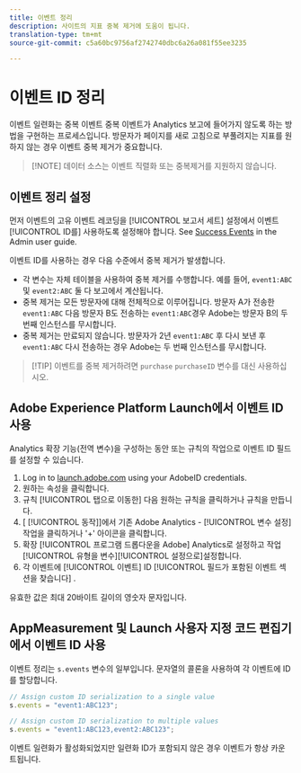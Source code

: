 ```yaml
---
title: 이벤트 정리
description: 사이트의 지표 중복 제거에 도움이 됩니다.
translation-type: tm+mt
source-git-commit: c5a60bc9756af2742740dbc6a26a081f55ee3235

---
```



# 이벤트 ID 정리

이벤트 일련화는 중복 이벤트 중복 이벤트가 Analytics 보고에 들어가지 않도록 하는 방법을 구현하는 프로세스입니다. 방문자가 페이지를 새로 고침으로 부풀려지는 지표를 원하지 않는 경우 이벤트 중복 제거가 중요합니다.

> [!NOTE] 데이터 소스는 이벤트 직렬화 또는 중복제거를 지원하지 않습니다.

## 이벤트 정리 설정

먼저 이벤트의 고유 이벤트 레코딩을 [!UICONTROL 보고서 세트] 설정에서 이벤트 [!UICONTROL ID를] 사용하도록 설정해야 합니다. See [Success Events](../../../../admin/admin/c-success-events/success-event.md) in the Admin user guide.

이벤트 ID를 사용하는 경우 다음 수준에서 중복 제거가 발생합니다.

* 각 변수는 자체 테이블을 사용하여 중복 제거를 수행합니다. 예를 들어, `event1:ABC` 및 `event2:ABC` 둘 다 보고에서 계산됩니다.
* 중복 제거는 모든 방문자에 대해 전체적으로 이루어집니다. 방문자 A가 전송한 `event1:ABC` 다음 방문자 B도 전송하는 `event1:ABC`경우 Adobe는 방문자 B의 두 번째 인스턴스를 무시합니다.
* 중복 제거는 만료되지 않습니다. 방문자가 2년 `event1:ABC` 후 다시 보낸 후 `event1:ABC` 다시 전송하는 경우 Adobe는 두 번째 인스턴스를 무시합니다.

> [!TIP] 이벤트를 중복 제거하려면 `purchase` `purchaseID` 변수를 대신 사용하십시오.

## Adobe Experience Platform Launch에서 이벤트 ID 사용

Analytics 확장 기능(전역 변수)을 구성하는 동안 또는 규칙의 작업으로 이벤트 ID 필드를 설정할 수 있습니다.

1. Log in to [launch.adobe.com](https://launch.adobe.com) using your AdobeID credentials.
2. 원하는 속성을 클릭합니다.
3. 규칙 [!UICONTROL 탭으로 이동한] 다음 원하는 규칙을 클릭하거나 규칙을 만듭니다.
4. [ [!UICONTROL 동작]]에서 기존 Adobe Analytics - [!UICONTROL 변수 설정] 작업을 클릭하거나 &#39;+&#39; 아이콘을 클릭합니다.
5. 확장 [!UICONTROL 프로그램 드롭다운을 Adobe] Analytics로 설정하고 작업 [!UICONTROL 유형을 변수][!UICONTROL 설정으로]설정합니다.
6. 각 이벤트에 [!UICONTROL 이벤트] ID [!UICONTROL 필드가 포함된 이벤트 섹션을 찾습니다] .

유효한 값은 최대 20바이트 길이의 영숫자 문자입니다.

## AppMeasurement 및 Launch 사용자 지정 코드 편집기에서 이벤트 ID 사용

이벤트 정리는 `s.events` 변수의 일부입니다. 문자열의 콜론을 사용하여 각 이벤트에 ID를 할당합니다.

```js
// Assign custom ID serialization to a single value
s.events = "event1:ABC123";

// Assign custom ID serialization to multiple values
s.events = "event1:ABC123,event2:ABC123";
```

이벤트 일련화가 활성화되었지만 일련화 ID가 포함되지 않은 경우 이벤트가 항상 카운트됩니다.
